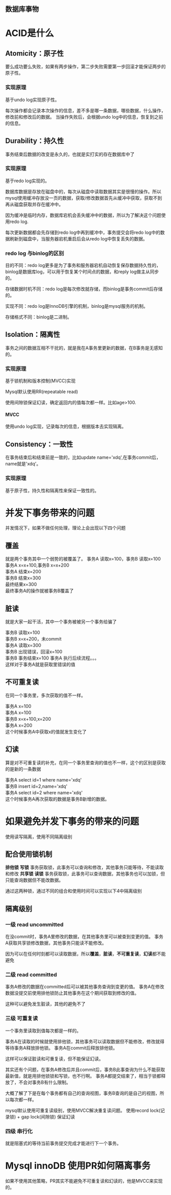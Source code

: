 数据库事物
---

# ACID是什么

## Atomicity：原子性

要么成功要么失败，如果有两步操作，第二步失败需要第一步回滚才能保证两步的原子性。

### 实现原理

基于undo log实现原子性。

每次操作都会记录本次操作的信息，差不多是哪一条数据，哪些数据，什么操作，修改前和修改后的数据。 当操作失败后，会根据undo log中的信息，恢复到之前的信息。

## Durability：持久性

事务结束后数据的改变是永久的，也就是实打实的存在数据库中了

### 实现原理

基于redo log实现的。

数据库数据是存放在磁盘中的，每次从磁盘中读取数据其实是很慢的操作。所以mysql使用缓冲存放没一页的数据，获取/修改数据首先从缓冲中获取，获取不到再从磁盘获取并存在缓冲中。

因为缓冲是临时内存，数据库宕机会丢失缓冲中的数据，所以为了解决这个问题使用redo log.

每次更新数据都会先存储到redo log中再到缓冲中，事务提交会将redo log中的数据刷新到磁盘中，当服务器宕机重启后会从redo log中恢复丢失的数据。

### redo log 与binlog的区别

目的不同：redo log更多是为了事务和服务器宕机自动恢复保存数据持久性的，binlog是数据库log，可以用于恢复某个时间点的数据，和reply log做主从同步的。

存储数据时机不同：redo log是每次修改就存储，而binlog是事务commit后存储的。

实现不同：redo log是InnoDB引擎的机制，binlog是mysql服务的机制。

存储格式不同：binlog是二进制。

## Isolation：隔离性

事务之间的数据互相不干扰的，就是我在A事务里更新的数据，在B事务是无感知的。

### 实现原理

基于锁机制和版本控制(MVCC)实现

Mysql默认使用RR(repeatable read)

使用间隙锁保证幻读，确定返回内的值每次都一样。比如age>100.

#### MVCC

使用undo log实现，记录每次的信息，根据版本去实现隔离。

## Consistency：一致性

在事务结束后和结束前是一致的，比如update name='xdq',在事务commit后，name就是'xdq'。

### 实现原理

基于原子性，持久性和隔离性来保证一致性的。

# 并发下事务带来的问题

并发情况下，如果不做任何处理，理论上会出现以下四个问题

## 覆盖

就是两个事务其中一个弱势的被覆盖了。 事务A 读取x=100，事务B 读取x=100\
事务A x=x+100,事务B x=x+200\
事务A 结束x=200\
事务B 结束x=300\
最终结果x=300\
最终事务A的操作就被事务B覆盖了

## 脏读

就是大家一起干活，其中一个事务被被另一个事务给骗了

事务B 读取x=100\
事务B x=x+200，未commit\
事务A 读取x=300\
事务B 出现错误，回滚x=100\
事务B 事务结束x=100 事务A 执行后续流程。。。\
这样对于事务A就是获取里错误的值

## 不可重复读

在同一个事务里，多次获取的值不一样。

事务A x=100\
事务A x=100\
事务B x=x+100,x=200\
事务A x=200\
这个时候事务A中获取x的值就发生变化了

## 幻读

算是对不可重复读的补充，在同一个事务里查询的值也不一样，这个的区别是获取的是新的一条数据

事务A select id=1 where name='xdq'\
事务B insert id=2,name='xdq'\
事务A select id=2 where name='xdq'\
这个时候事务A再次获取的数据是事务B新增的数据。

# 如果避免并发下事务的带来的问题

使用读写隔离，使用不同隔离级别

## 配合使用锁机制

**排他锁** **写锁** 事务获取锁，此事务可以查询和修改，其他事务只能等待，不能读取和修改
**共享锁** **读锁** 事务获取锁，此事务可以查询数据，其他事务也可以加锁，但只能查询数据但不能改数据。

通过这两种锁，通过不同的组合和使用时间可以实现以下4中隔离级别

## 隔离级别

### 一级 read uncommitted

在没commit时，事务A里修改的数据，在其他事务里可以被查到变更的值。 事务A获取共享锁修改数据，其他事务只能读不能修改。

因为可以在任何时刻都可以读取数据，所以**覆盖**，**脏读**，**不可重复读**，**幻读**都不能避免

### 二级 read committed

事务A修改的数据在committed后可以被其他事务查询到变更的值。 事务A在修改数据没提交前使用排他锁防止其他事务在这个期间获取到修改的值。

这种可以避免发生脏读，其他的避免不了

### 三级 可重复读

一个事务里读取到值每次都是一样的。

事务A在读取的时候就使用排他锁，其他事务可以读取数据但不能修改，修改就得等待事务A释放排他锁。 事务A在commit后释放排他锁。

这样可以保证脏读和可重复读，但不能保证幻读。

其实还有个问题，在事务A修改后并且commit后，事务B此事查询为什么不能获取最新值，就是用排他锁锁和写锁，也不行啊。 事务A都提交结束了，相当于锁都释放了，不会对事务B有什么限制。

大概了解了下是在每个事务都有自己的查询视图，事务B查询的是自己的视图，所以每次都一样。

mysql默认使用可重复读级别，使用MVCC解决重复读问题。 使用record lock(记录锁) + gap lock(间隙锁) 保证幻读

### 四级 串行化

就是阻塞式的等待当前事务提交完成才能进行下一个事务。

# Mysql innoDB 使用PR如何隔离事务

如果不使用其他策略，PR其实不能避免不可重复读和幻读的，他是MVCC来实现的。
